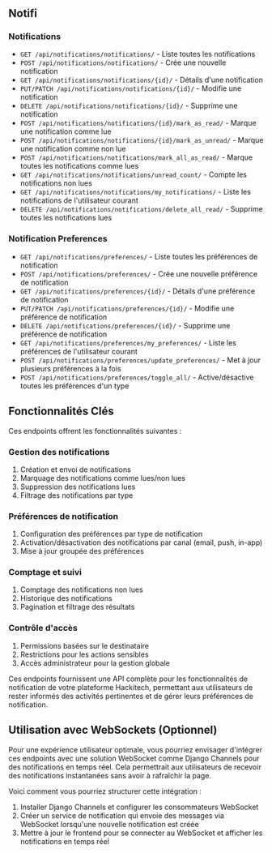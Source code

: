 #

## Notifi

### Notifications

- `GET /api/notifications/notifications/` - Liste toutes les notifications
- `POST /api/notifications/notifications/` - Crée une nouvelle notification
- `GET /api/notifications/notifications/{id}/` - Détails d'une notification
- `PUT/PATCH /api/notifications/notifications/{id}/` - Modifie une notification
- `DELETE /api/notifications/notifications/{id}/` - Supprime une notification
- `POST /api/notifications/notifications/{id}/mark_as_read/` - Marque une notification comme lue
- `POST /api/notifications/notifications/{id}/mark_as_unread/` - Marque une notification comme non lue
- `POST /api/notifications/notifications/mark_all_as_read/` - Marque toutes les notifications comme lues
- `GET /api/notifications/notifications/unread_count/` - Compte les notifications non lues
- `GET /api/notifications/notifications/my_notifications/` - Liste les notifications de l'utilisateur courant
- `DELETE /api/notifications/notifications/delete_all_read/` - Supprime toutes les notifications lues

### Notification Preferences

- `GET /api/notifications/preferences/` - Liste toutes les préférences de notification
- `POST /api/notifications/preferences/` - Crée une nouvelle préférence de notification
- `GET /api/notifications/preferences/{id}/` - Détails d'une préférence de notification
- `PUT/PATCH /api/notifications/preferences/{id}/` - Modifie une préférence de notification
- `DELETE /api/notifications/preferences/{id}/` - Supprime une préférence de notification
- `GET /api/notifications/preferences/my_preferences/` - Liste les préférences de l'utilisateur courant
- `POST /api/notifications/preferences/update_preferences/` - Met à jour plusieurs préférences à la fois
- `POST /api/notifications/preferences/toggle_all/` - Active/désactive toutes les préférences d'un type

## Fonctionnalités Clés

Ces endpoints offrent les fonctionnalités suivantes :

### Gestion des notifications

1. Création et envoi de notifications
2. Marquage des notifications comme lues/non lues
3. Suppression des notifications lues
4. Filtrage des notifications par type

### Préférences de notification

1. Configuration des préférences par type de notification
2. Activation/désactivation des notifications par canal (email, push, in-app)
3. Mise à jour groupée des préférences

### Comptage et suivi

1. Comptage des notifications non lues
2. Historique des notifications
3. Pagination et filtrage des résultats

### Contrôle d'accès

1. Permissions basées sur le destinataire
2. Restrictions pour les actions sensibles
3. Accès administrateur pour la gestion globale

Ces endpoints fournissent une API complète pour les fonctionnalités de notification de votre plateforme Hackitech, permettant aux utilisateurs de rester informés des activités pertinentes et de gérer leurs préférences de notification.

## Utilisation avec WebSockets (Optionnel)

Pour une expérience utilisateur optimale, vous pourriez envisager d'intégrer ces endpoints avec une solution WebSocket comme Django Channels pour des notifications en temps réel. Cela permettrait aux utilisateurs de recevoir des notifications instantanées sans avoir à rafraîchir la page.

Voici comment vous pourriez structurer cette intégration :

1. Installer Django Channels et configurer les consommateurs WebSocket
2. Créer un service de notification qui envoie des messages via WebSocket lorsqu'une nouvelle notification est créée
3. Mettre à jour le frontend pour se connecter au WebSocket et afficher les notifications en temps réel
